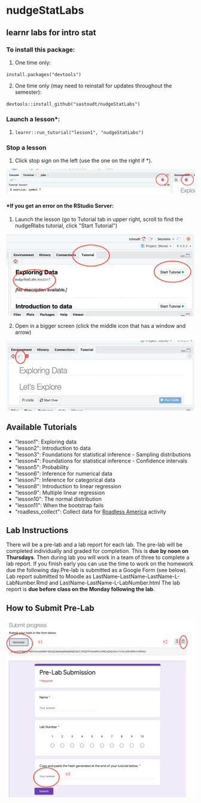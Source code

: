 # nudgeStatLabs
## learnr labs for intro stat

### To install this package:

1. One time only:

`install.packages("devtools")`

2. One time only (may need to reinstall for updates throughout the semester):

`devtools::install_github("sastoudt/nudgeStatLabs")`

### Launch a lesson*:

1. `learnr::run_tutorial("lesson1", "nudgeStatLabs")`

### Stop a lesson 

1. Click stop sign on the left (use the one on the right if *).

![](stop-tutorial.png)


#### *If you get an error on the RStudio Server:

1. Launch the lesson (go to Tutorial tab in upper right, scroll to find the nudgeRlabs tutorial, click "Start Tutorial")

![](start-tutorial.png)

2. Open in a bigger screen (click the middle icon that has a window and arrow)

![](open-in-browser.png)

## Available Tutorials


- "lesson1": Exploring data
- "lesson2": Introduction to data
- "lesson3": Foundations for statistical inference - Sampling distributions
- "lesson4": Foundations for statistical inference - Confidence intervals
- "lesson5": Probability
- "lesson6": Inference for numerical data
- "lesson7": Inference for categorical data
- "lesson8": Introduction to linear regression
- "lesson9": Multiple linear regression
- "lesson10": The normal distribution
- "lesson11": When the bootstrap fails
- "roadless_collect": Collect data for [Roadless America](https://www.amstat.org/asa/files/pdfs/stew/PercentWithinMileofRoad.pdf) activity

## Lab Instructions

There will be a pre-lab and a lab report for each lab. The pre-lab will be completed individually and graded for completion. This is **due by noon on Thursdays**. Then during lab you will work in a team of three to complete a lab report. If you finish early you can use the time to work on the homework due the following day.Pre-lab is submitted as a Google Form (see below). Lab report submitted to Moodle as LastName-LastName-LastName-L-LabNumber.Rmd and LastName-LastName-L-LabNumber.html The lab report is **due before class on the Monday following the lab**.


## How to Submit Pre-Lab

![](submit-tutorial.png)
